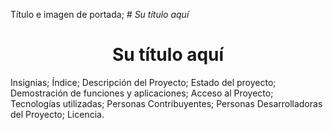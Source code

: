 Título e imagen de portada;   <em> # Su título aquí </em>    <h1 align="center"> Su título aquí </h1>
Insignias;
Índice;
Descripción del Proyecto;
Estado del proyecto;
Demostración de funciones y aplicaciones;
Acceso al Proyecto;
Tecnologías utilizadas;
Personas Contribuyentes;
Personas Desarrolladoras del Proyecto;
Licencia.
